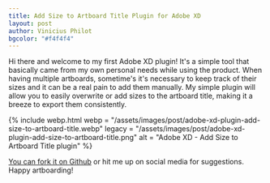 ```yaml
--- 
title: Add Size to Artboard Title Plugin for Adobe XD
layout: post
author: Vinicius Philot
bgcolor: "#f4f4f4"
---
```

Hi there and welcome to my first Adobe XD plugin! It's a simple tool that basically came from my own personal needs while using the product. When having multiple artboards, sometime's it's necessary to keep track of their sizes and it can be a real pain to add them manually. My simple plugin will allow you to easily overwrite or add sizes to the artboard title, making it a breeze to export them consistently.

{% include webp.html
webp = "/assets/images/post/adobe-xd-plugin-add-size-to-artboard-title.webp"
legacy = "/assets/images/post/adobe-xd-plugin-add-size-to-artboard-title.png"
alt = "Adobe XD - Add Size to Artboard Title plugin"
%}


[You can fork it on Github](https://github.com/vphilot/xd-add-artboard-dimensions) or hit me up on social media for suggestions. Happy artboarding!



